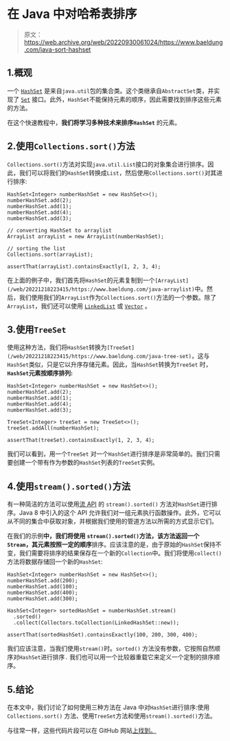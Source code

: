 # 在 Java 中对哈希表排序

> 原文：<https://web.archive.org/web/20220930061024/https://www.baeldung.com/java-sort-hashset>

## 1.概观

一个 [`HashSet`](/web/20221218223415/https://www.baeldung.com/java-hashset) 是来自`java.util`包的集合类。这个类继承自`AbstractSet`类，并实现了 [`Set`](/web/20221218223415/https://www.baeldung.com/java-set-operations) 接口。此外，`HashSet`不能保持元素的顺序，因此需要找到排序这些元素的方法。

在这个快速教程中，**我们将学习多种技术来排序`HashSet`** 的元素。

## 2.使用`Collections.sort()`方法

`Collections.sort()`方法对实现`java.util.List`接口的对象集合进行排序。因此，我们可以将我们的`HashSet`转换成`List`，然后使用`Collections.sort()`对其进行排序:

```
HashSet<Integer> numberHashSet = new HashSet<>();
numberHashSet.add(2);
numberHashSet.add(1);
numberHashSet.add(4);
numberHashSet.add(3);

// converting HashSet to arraylist
ArrayList arrayList = new ArrayList(numberHashSet);

// sorting the list
Collections.sort(arrayList);

assertThat(arrayList).containsExactly(1, 2, 3, 4);
```

在上面的例子中，我们首先将`HashSet`的元素复制到一个`[ArrayList](/web/20221218223415/https://www.baeldung.com/java-arraylist)`中。然后，我们使用我们的`ArrayList`作为`Collections.sort()`方法的一个参数。除了`ArrayList`，我们还可以使用 [`LinkedList`](/web/20221218223415/https://www.baeldung.com/java-linkedlist) 或 [`Vector`](/web/20221218223415/https://www.baeldung.com/java-arraylist-vs-vector#vector) 。

## 3.使用`TreeSet`

使用这种方法，我们将`HashSet`转换为`[TreeSet](/web/20221218223415/https://www.baeldung.com/java-tree-set)`，这与`HashSet`类似，只是它以升序存储元素。因此，当`HashSet`转换为`TreeSet` 时，**`HashSet`元素按顺序排列:**

```
HashSet<Integer> numberHashSet = new HashSet<>();
numberHashSet.add(2);
numberHashSet.add(1);
numberHashSet.add(4);
numberHashSet.add(3);

TreeSet<Integer> treeSet = new TreeSet<>();
treeSet.addAll(numberHashSet);

assertThat(treeSet).containsExactly(1, 2, 3, 4);
```

我们可以看到，用一个`TreeSet` 对一个`HashSet`进行排序是非常简单的。我们只需要创建一个带有作为参数的`HashSet`列表的`TreeSet`实例。

## 4.使用`stream().sorted()`方法

有一种简洁的方法可以使用[流 API](/web/20221218223415/https://www.baeldung.com/java-8-streams) 的 `stream().sorted()` 方法对`HashSet`进行排序。Java 8 中引入的这个 API 允许我们对一组元素执行函数操作。此外，它可以从不同的集合中获取对象，并根据我们使用的管道方法以所需的方式显示它们。

在我们的示例**中，我们将使用** **`stream().sorted()`方法，该方法返回一个`Stream`，其元素按照一定的顺序**排序。应该注意的是，由于原始的`HashSet`保持不变，我们需要将排序的结果保存在一个新的`Collection`中。我们将使用`collect()`方法将数据存储回一个新的`HashSet`:

```
HashSet<Integer> numberHashSet = new HashSet<>();
numberHashSet.add(200);
numberHashSet.add(100);
numberHashSet.add(400);
numberHashSet.add(300);

HashSet<Integer> sortedHashSet = numberHashSet.stream()
  .sorted()
  .collect(Collectors.toCollection(LinkedHashSet::new));

assertThat(sortedHashSet).containsExactly(100, 200, 300, 400);
```

我们应该注意，当我们使用`stream()`时。`sorted()` 方法没有参数，它按照自然顺序对`HashSet`进行排序`.` 我们也可以用一个比较器重载它来定义一个定制的排序顺序。

## 5.结论

在本文中，我们讨论了如何使用三种方法在 Java 中对`HashSet`进行排序:使用`Collections.sort()` 方法、使用`TreeSet`方法和使用`stream().sorted()`方法。

与往常一样，这些代码片段可以在 GitHub 网站[上找到。](https://web.archive.org/web/20221218223415/https://github.com/eugenp/tutorials/tree/master/core-java-modules/core-java-collections-4)